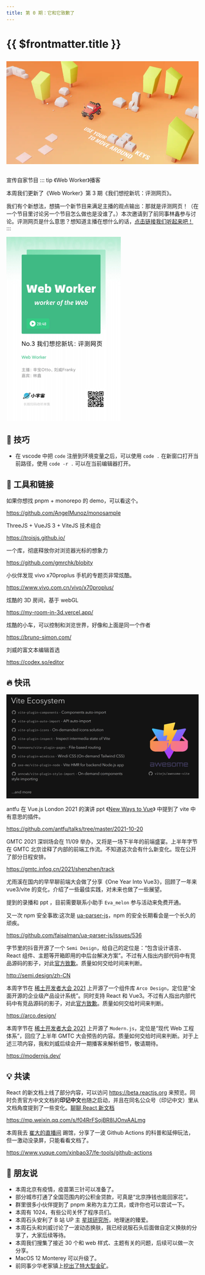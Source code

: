 ```yaml
---
title: 第 0 期：它和它致歉了
---
```


# {{ $frontmatter.title }}

<div style='text-align:center;margin:2em 0'>
<img src='./cover.webp' >
</div>
<!-- 时间从 2021-10-22 ~ 2021-10-30 -->
<!-- 定位大前端、web开发、数码科技、动漫 -->

宣传自家节目
::: tip 《Web Worker》播客

本周我们更新了《Web Worker》第 3 期《我们想挖新坑：评测网页》。

我们有个新想法，想搞一个新节目来满足主播的观点输出：那就是评测网页！（在一个节目里讨论另一个节目怎么做也是没谁了。）本次邀请到了前同事林鑫参与讨论。评测网页是什么意思？想知道主播在想什么的话，[点击链接我们听起来吧！](https://www.xiaoyuzhoufm.com/episodes/617b8b45c890259cb983e27d)
:::

<img src='./fm.jpg' style='width:300px'>

## :wrench: 技巧

- 在 vscode 中把 `code` 注册到环境变量之后，可以使用 `code .` 在新窗口打开当前路径，使用 `code -r .` 可以在当前编辑器打开。

## :link: 工具和链接

如果你想找 pnpm + monorepo 的 demo，可以看这个。

https://github.com/AngelMunoz/monosample

ThreeJS + VueJS 3 + ViteJS 技术组合

https://troisjs.github.io/

一个库，彻底释放你对浏览器光标的想象力

https://github.com/gmrchk/blobity

小伙伴发现 vivo x70proplus 手机的专题页非常炫酷。

https://www.vivo.com.cn/vivo/x70proplus/

炫酷的 3D 房间，基于 webGL

https://my-room-in-3d.vercel.app/

炫酷的小车，可以控制和浏览世界，好像和上面是同一个作者

https://bruno-simon.com/

刘威的富文本编辑首选

https://codex.so/editor

## :fire: 快讯

![cover](./vite-ecosystem.jpg)

antfu 在 Vue.js London 2021 的演讲 ppt 《[New Ways to Vue](https://github.com/antfu/talks/tree/master/2021-10-20)》 中提到了 vite 中有意思的插件。

https://github.com/antfu/talks/tree/master/2021-10-20

GMTC 2021 深圳场会在 11/09 举办，又将是一场下半年的前端盛宴。上半年字节在 GMTC 北京诠释了内部的前端工作流。不知道这次会有什么新变化。现在公开了部分日程安排。

https://gmtc.infoq.cn/2021/shenzhen/track

尤雨溪在国内的早早聊前端大会做了分享《One Year Into Vue3》，回顾了一年来 vue3/vite 的变化，介绍了一些最佳实践，对未来也做了一些展望。

提到的录播和 ppt ，目前需要联系小助手 `Eva_melon` 参与活动来免费开通。

又一次 npm 安全事故:这次是 [ua-parser-js](https://github.com/faisalman/ua-parser-js)，npm 的安全长期看会是一个长久的顽疾。

https://github.com/faisalman/ua-parser-js/issues/536

字节里的抖音开源了一个 `Semi Design`，给自己的定位是：“包含设计语言、React 组件、主题等开箱即用的中后台解决方案”。不过有人指出内部代码中有竞品源码的影子，对此[官方致歉](https://github.com/DouyinFE/semi-design/issues/70)。质量如何交给时间来判断。

http://semi.design/zh-CN

本周字节在 [稀土开发者大会 2021](https://live.juejin.cn/site/4354/xdc2021?utm_source=juejinweb) 上开源了一个组件库 `Arco Design`，定位是“全面开源的企业级产品设计系统”。同时支持 React 和 Vue3。不过有人指出内部代码中有竞品源码的影子，对此[官方致歉](https://github.com/arco-design/arco-design/pull/12)。质量如何交给时间来判断。

https://arco.design/

本周字节在 [稀土开发者大会 2021](https://live.juejin.cn/site/4354/xdc2021?utm_source=juejinweb) 上开源了 `Modern.js`，定位是“现代 Web 工程体系”，回应了上半年 GMTC 大会预告的内容。质量如何交给时间来判断。对于上述三项内容，我和刘威后续会开一期播客来解析细节，敬请期待。

https://modernjs.dev/

## :bulb: 共读

React 的新文档上线了部分内容，可以访问 https://beta.reactjs.org 来预览。同时负责官方中文文档的**印记中文**也随之启动，并且在同名公众号（印记中文）里从文档角度提到了一些变化。[聊聊 React 新文档](https://mp.weixin.qq.com/s/f04RrFSojBR8lJOnvAALmg)

https://mp.weixin.qq.com/s/f04RrFSojBR8lJOnvAALmg

本周我去 [崔大的直播间](https://space.bilibili.com/175301983) 踢馆，分享了一波 Github Actions 的科普和延伸玩法，但一激动没录屏，只能看看文档了。

https://www.yuque.com/xinbao37/fe-tools/github-actions

## :microphone: 朋友说

- 本周北京有疫情，疫苗第三针可以准备了。
- 部分城市打通了全国范围内的公积金贷款，可真是“北京挣钱也能回家花”。
- 群里很多小伙伴提到了 pnpm 来称为主力工具，或许你也可以尝试一下。
- 本周有 1024，有些公司关怀了程序员们。
- 本周石头安利了 B 站 UP 主 [星球研究所](https://space.bilibili.com/326427334)，地理迷的臻爱。
- 本周石头和刘威讨论了一波动态换肤，我已经说服石头后面做自定义换肤的分享了，大家后续等待。
- 本周我们搜集了接近 30 个和 web 样式、主题有关的问题，后续可以做一次分享。
- MacOS 12 Monterey 可以升级了。
- 前同事少华老家镇上[挖出了特大型金矿](https://view.inews.qq.com/a/20211030A03VUE00)。
